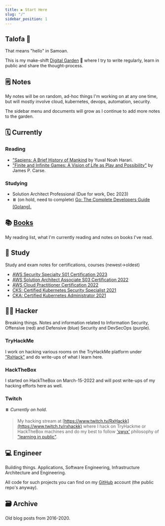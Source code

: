 ```yaml
---
title: ▶ Start Here
slug: "/"
sidebar_position: 1
---
```


## Talofa 👋

That means "hello" in Samoan.

This is my make-shift [Digital Garden](https://joelhooks.com/digital-garden) 🌱 where I try to write regularly, learn in public and share the thought-process.

## 🗒 Notes

My notes will be on random, ad-hoc things I'm working on at any one time, but will mostly involve cloud, kubernetes, devops, automation, security.

The sidebar menu and documents will grow as I continue to add more notes to the garden.

## 🗓️ Currently

### Reading

- ["Sapiens: A Brief History of Mankind](https://www.goodreads.com/book/show/23692271-sapiens) by Yuval Noah Harari.
- ["Finite and Infinite Games: A Vision of Life as Play and Possibility"](https://www.goodreads.com/book/show/16117440-finite-and-infinite-games) by James P. Carse.

### Studying

- Solution Architect Professional (Due for work, Dec 2023)
- ⏸️ (on hold, need to complete) [Go: The Complete Developers Guide (Golang).](https://www.udemy.com/share/101Xzy3@hziIwJOYjh6rFVCIAKG1zdfk5Eb-J9Kemb9gSJhrrXEqB7SOZamW13muBuWYkvjneg==/)

## 📚 [Books](books/reading-list.md)

My reading list, what I'm currently reading and notes on books I've read.

## 📗 Study

Study and exam notes for certifications, courses (newest->oldest)

- [AWS Security Specialty S01 Certification 2023](study/SCS-C01/README.md)
- [AWS Solution Architect Associate S03 Certification 2022](study/SAA-03/README.md)
- [AWS Cloud Practitioner Certification 2022](study/CCP/README.md)
- [CKS: Certified Kubernetes Security Specialist 2021](study/CKS/README.md)
- [CKA: Certified Kubernetes Administrator 2021](study/CKA/README.md)

## 🏴‍☠️ Hacker

Breaking things. Notes and information related to Information Security, Offensive (red) and Defensive (blue) Security and DevSecOps (purple).

### TryHackMe

I work on hacking various rooms on the TryHackMe platform under ["RxHack"](https://tryhackme.com/p/rxhack) and do write-ups of what I learn here.

### HackTheBox

I started on HackTheBox on March-15-2022 and will post write-ups of my hacking efforts here as well.

### Twitch

⏸️ _Currently on hold_.

> My hacking stream at [https://www.twitch.tv/RxHackk](https://www.twitch.tv/rxhackk) where I hack on TryHackme or HackTheBox machines and do my best to follow ['swyx'](https://www.swyx.io/about) philosophy of ["learning in public"](https://www.swyx.io/learn-in-public/).

## 💻 Engineer

Building things. Applications, Software Engineering, Infrastructure Architecture and Engineering.

All code for such projects you can find on my [GitHub](https://github.com/ronamosa) account (the public repo's anyway).

## 🗃 Archive

Old blog posts from 2016-2020.

